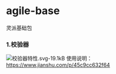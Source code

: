 # agile-base
灵派基础包

### 1.校验器

![校验器特性.svg-19.1kB][1]
使用说明：https://www.jianshu.com/p/45c9cc632f64


  [1]: http://static.zybuluo.com/LingPai/qirk7ijwu5et7ts2q1og58lx/%E6%A0%A1%E9%AA%8C%E5%99%A8%E7%89%B9%E6%80%A7.svg